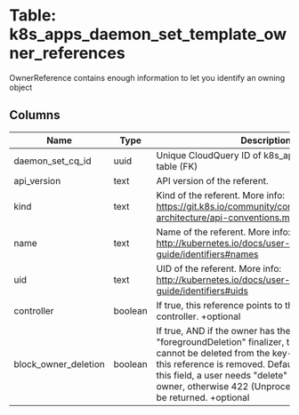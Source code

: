 
# Table: k8s_apps_daemon_set_template_owner_references
OwnerReference contains enough information to let you identify an owning object
## Columns
| Name        | Type           | Description  |
| ------------- | ------------- | -----  |
|daemon_set_cq_id|uuid|Unique CloudQuery ID of k8s_apps_daemon_sets table (FK)|
|api_version|text|API version of the referent.|
|kind|text|Kind of the referent. More info: https://git.k8s.io/community/contributors/devel/sig-architecture/api-conventions.md#types-kinds|
|name|text|Name of the referent. More info: http://kubernetes.io/docs/user-guide/identifiers#names|
|uid|text|UID of the referent. More info: http://kubernetes.io/docs/user-guide/identifiers#uids|
|controller|boolean|If true, this reference points to the managing controller. +optional|
|block_owner_deletion|boolean|If true, AND if the owner has the "foregroundDeletion" finalizer, then the owner cannot be deleted from the key-value store until this reference is removed. Defaults to false. To set this field, a user needs "delete" permission of the owner, otherwise 422 (Unprocessable Entity) will be returned. +optional|
